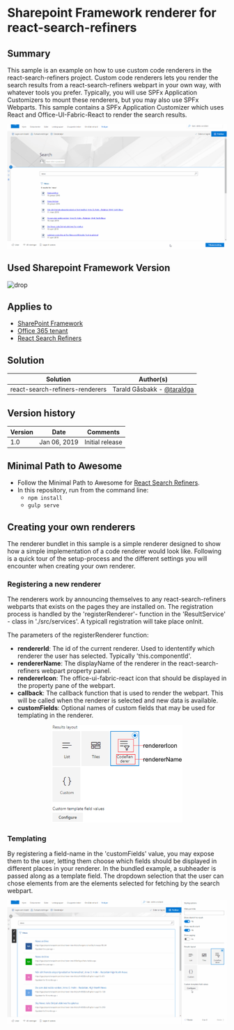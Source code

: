 # Sharepoint Framework renderer for react-search-refiners

## Summary
This sample is an example on how to use custom code renderers in the react-search-refiners project. Custom code renderers lets you render the search results from a react-search-refiners webpart in your own way, with whatever tools you prefer.
Typically, you will use SPFx Application Customizers to mount these renderers, but you may also use SPFx Webparts. This sample contains a SPFx Application Customizer which uses React and Office-UI-Fabric-React to render the search results. 

<p align="center">
  <img src="./img/coderenderer.gif"/>
</p>

## Used Sharepoint Framework Version
![drop](https://img.shields.io/badge/drop-1.7.1-green.svg)

## Applies to 
* [SharePoint Framework](https:/dev.office.com/sharepoint)
* [Office 365 tenant](https://dev.office.com/sharepoint/docs/spfx/set-up-your-development-environment)
* [React Search Refiners](https://github.com/SharePoint/sp-dev-fx-webparts/tree/master/samples/react-search-refiners)

## Solution
Solution|Author(s)
--------|---------
react-search-refiners-renderers | Tarald Gåsbakk - [@taraldga](http://www.twitter.com/taraldgasbakk)

## Version history
Version|Date|Comments
-------|----|--------
1.0 | Jan 06, 2019 | Initial release

## Minimal Path to Awesome

- Follow the Minimal Path to Awesome for [React Search Refiners](https://github.com/SharePoint/sp-dev-fx-webparts/tree/master/samples/react-search-refiners).
- In this repository, run from the command line: 
    - `npm install`
    - `gulp serve`


## Creating your own renderers 
The renderer bundlet in this sample is a simple renderer designed to show how a simple implementation of a code renderer would look like. Following is a quick tour of the setup-process and the different settings you will encounter when creating your own renderer. 

### Registering a new renderer
The renderers work by announcing themselves to any react-search-refiners webparts that exists on the pages they are installed on. The registration process is handled by the 'registerRenderer'- function in the 'ResultService' - class in './src/services'. A typicall registration will take place onInit.

The parameters of the registerRenderer function:

 - **rendererId**: The id of the current renderer. Used to idententify which renderer the user has selected. Typically 'this.componentId'.
 - **rendererName**: The displayName of the renderer in the react-search-refiners webpart property panel. 
 - **rendererIcon**: The office-ui-fabric-react icon that should be displayed in the property pane of the webpart.
 - **callback**:  The callback function that is used to render the webpart. This will be called when the renderer is selected and new data is available. 
 - **customFields**: Optional names of custom fields that may be used for templating in the renderer.

 <p align="center"><img width="300px" src="./img/renderervariables.png"/><p>

### Templating
By registering a field-name in the 'customFields' value, you may expose them to the user, letting them choose which fields should be displayed in different places in your renderer. In the bundled example, a subheader is passed along as a template field. The dropdown selection that the user can chose elements from are the elements selected for fetching by the search webpart. 

<p align="center">
  <img src="./img/coderenderertemplate.gif"/>
</p>